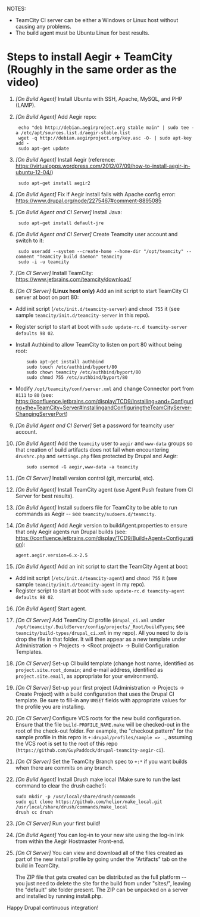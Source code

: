 NOTES:
  - TeamCity CI server can be either a Windows or Linux host without causing any problems.
  - The build agent must be Ubuntu Linux for best results.

Steps to install Aegir + TeamCity (Roughly in the same order as the video)
==========================================================================
1. *[On Build Agent]* Install Ubuntu with SSH, Apache, MySQL, and PHP (LAMP).

2. *[On Build Agent]* Add Aegir repo:

        echo "deb http://debian.aegirproject.org stable main" | sudo tee -a /etc/apt/sources.list.d/aegir-stable.list
        wget -q http://debian.aegirproject.org/key.asc -O- | sudo apt-key add -
        sudo apt-get update

3. *[On Build Agent]* Install Aegir (reference: https://virtualopps.wordpress.com/2012/07/09/how-to-install-aegir-in-ubuntu-12-04/)

        sudo apt-get install aegir2

4. *[On Build Agent]* Fix if Aegir install fails with Apache config error:
https://www.drupal.org/node/2275467#comment-8895085

5. *[On Build Agent and CI Server]* Install Java:

        sudo apt-get install default-jre

6. *[On Build Agent and CI Server]* Create Teamcity user account and switch to it:

        sudo useradd --system --create-home --home-dir "/opt/teamcity" --comment "TeamCity build daemon" teamcity
        sudo -i -u teamcity

7. *[On CI Server]* Install TeamCity:
https://www.jetbrains.com/teamcity/download/

8. *[On CI Server]* **(Linux host only)** Add an init script to start TeamCity CI server at boot on port 80:
  - Add init script (`/etc/init.d/teamcity-server`) and `chmod 755` it (see sample `teamcity/init.d/teamcity-server` in this repo).
  - Register script to start at boot with `sudo update-rc.d teamcity-server defaults 98 02`.
  - Install Authbind to allow TeamCity to listen on port 80 without being root:

            sudo apt-get install authbind
            sudo touch /etc/authbind/byport/80
            sudo chown teamcity /etc/authbind/byport/80
            sudo chmod 755 /etc/authbind/byport/80

  - Modify `/opt/teamcity/conf/server.xml` and change Connector port from `8111` to `80` (see: https://confluence.jetbrains.com/display/TCD9/Installing+and+Configuring+the+TeamCity+Server#InstallingandConfiguringtheTeamCityServer-ChangingServerPort)

9. *[On Build Agent and CI Server]* Set a password for teamcity user account.

10. *[On Build Agent]* Add the `teamcity` user to `aegir` and `www-data` groups
    so that creation of build artifacts does not fail when encountering
    `drushrc.php` and `settings.php` files protected by Drupal and Aegir:
     
            sudo usermod -G aegir,www-data -a teamcity

11. *[On CI Server]* Install version control (git, mercurial, etc).

12. *[On Build Agent]* Install TeamCity agent (use Agent Push feature from CI Server for best results).

13. *[On Build Agent]* Install sudoers file for TeamCity to be able to run commands as Aegir -- see `teamcity/sudoers.d/teamcity`.

14. *[On Build Agent]* Add Aegir version to buildAgent.properties to ensure that only Aegir agents run Drupal builds (see: https://confluence.jetbrains.com/display/TCD9/Build+Agent+Configuration):

        agent.aegir.version=6.x-2.5

15. *[On Build Agent]* Add an init script to start the TeamCity Agent at boot:
  - Add init script (`/etc/init.d/teamcity-agent`) and `chmod 755` it (see sample `teamcity/init.d/teamcity-agent` in my repo).
  - Register script to start at boot with `sudo update-rc.d teamcity-agent defaults 98 02`.

16. *[On Build Agent]* Start agent.

17. *[On CI Server]* Add TeamCity CI profile (`drupal_ci.xml` under `/opt/teamcity/.BuildServer/config/projects/_Root/buildTypes`;  see `teamcity/build-types/drupal_ci.xml` in my repo). All you need to do is drop the file in that folder. It will then appear as a new template under Administration -&gt; Projects -&gt; &lt;Root project&gt; -&gt; Build Configuration Templates.

18. *[On CI Server]* Set-up CI build template (change host name, identified as `project.site.root_domain`; and e-mail address, identified as `project.site.email`, as appropriate for your environment).

19. *[On CI Server]* Set-up your first project (Administration -&gt; Projects -&gt; Create Project) with a build configuration that uses the Drupal CI template. Be sure to fill-in any `UNSET` fields with appropriate values for the profile you are installing.

20. *[On CI Server]* Configure VCS roots for the new build configuration. Ensure that the file `build-PROFILE_NAME.make` will be checked-out in the root of the check-out folder. For example, the "checkout pattern" for the sample profile in this repro is `+:drupal/profiles/sample => .`, assuming the VCS root is set to the root of this repo (`https://github.com/GuyPaddock/drupal-teamcity-aegir-ci`).

21. *[On CI Server]* Set the TeamCity Branch spec to `+:*` if you want builds when there are commits on any branch.

22. *[On Build Agent]* Install Drush make local (Make sure to run the last command to clear the drush cache!):

        sudo mkdir -p /usr/local/share/drush/commands
        sudo git clone https://github.com/helior/make_local.git /usr/local/share/drush/commands/make_local
        drush cc drush

23. *[On CI Server]* Run your first build!

24. *[On Build Agent]* You can log-in to your new site using the log-in link
    from within the Aegir Hostmaster Front-end.
    
25. *[On CI Server]* You can view and download all of the files created as part
    of the new install profile by going under the "Artifacts" tab on the build
    in TeamCity.
    
    The ZIP file that gets created can be distributed as the full platform --
    you just need to delete the site for the build from under "sites/", leaving
    the "default" site folder present. The ZIP can be unpacked on a server and
    installed by running install.php.
    
Happy Drupal continuous integration!
